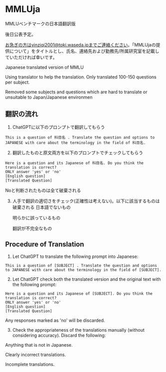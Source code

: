 # MMLUja
MMLUベンチマークの日本語翻訳版

後日公表予定。

お急ぎの方はyinziqi2001@toki.waseda.jpまでご連絡ください。「MMLUjaの提供について」をタイトルとし、氏名、連絡先および勤務先/所属研究室を記載していただければ幸いです。

Japanese translated version of MMLU

Using translator to help the translation. Only translated 100-150 questions per subject.

Removed some subjects and questions which are hard to translate or unsuitable to Japan/Japanese environmen

## 翻訳の流れ
1. ChatGPTに以下のプロンプトで翻訳してもらう
```
This is a question of 科目名 . Translate the question and options to JAPANESE with care about the terminology in the field of 科目名.
```
2. 翻訳したものと原文両方を以下のプロンプトでチェックしてもらう
```
Here is a question and its Japanese of 科目名. Do you think the translation is correct?
ONLY answer 'yes' or 'no'
[English question]
[Translated Question]
```
Noと判断されたものは全て破棄される

3. 人手で翻訳の適切さをチェック(正確性は考えない)。以下に該当するものは破棄される
    日本語でないもの
    
    明らかに誤っているもの
    
    翻訳が不完全なもの


## Procedure of Translation
1. Let ChatGPT to translate the following prompt into Japanese:
```
This is a question of [SUBJECT] . Translate the question and options to JAPANESE with care about the terminology in the field of [SUBJECT].
```
2. Let ChatGPT check both the translated version and the original text with the following prompt:
```
Here is a question and its Japanese of [SUBJECT]. Do you think the translation is correct?
ONLY answer 'yes' or 'no'
[English question]
[Translated Question]
```
Any responses marked as 'no' will be discarded.

3. Check the appropriateness of the translations manually (without considering accuracy). Discard the following:

  Anything that is not in Japanese.
  
  Clearly incorrect translations.
  
  Incomplete translations.
